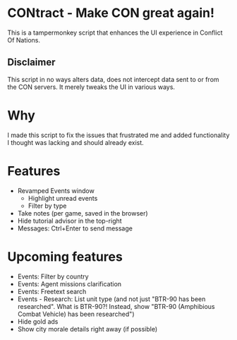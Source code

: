 # CONtract - Make CON great again!

This is a tampermonkey script that enhances the UI experience in Conflict Of Nations.

## Disclaimer

This script in no ways alters data, does not intercept data sent to or from the CON servers. It merely tweaks the UI in various ways.


# Why

I made this script to fix the issues that frustrated me and added functionality I thought was lacking and should already exist.


# Features

- Revamped Events window
  - Highlight unread events
  - Filter by type
- Take notes (per game, saved in the browser)
- Hide tutorial advisor in the top-right
- Messages: Ctrl+Enter to send message

# Upcoming features

- Events: Filter by country
- Events: Agent missions clarification
- Events: Freetext search
- Events - Research: List unit type (and not just "BTR-90 has been researched". What is BTR-90?! Instead, show "BTR-90 (Amphibious Combat Vehicle) has been researched")
- Hide gold ads
- Show city morale details right away (if possible)

